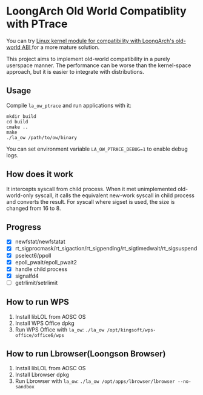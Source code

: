 # LoongArch Old World Compatiblity with PTrace

You can try [Linux kernel module for compatibility with LoongArch's old-world ABI ](https://github.com/AOSC-Dev/la_ow_syscall) for a more mature solution.

This project aims to implement old-world compatibility in a purely userspace manner. The performance can be worse than the kernel-space approach, but it is easier to integrate with distributions.

## Usage

Compile `la_ow_ptrace` and run applications with it:

```shell
mkdir build
cd build
cmake ..
make
./la_ow /path/to/ow/binary
```

You can set environment variable `LA_OW_PTRACE_DEBUG=1` to enable debug logs.

## How does it work

It intercepts syscall from child process. When it met unimplemented old-world-only syscall, it calls the equivalent new-work syscall in child process and converts the result. For syscall where sigset is used, the size is changed from 16 to 8.

## Progress

- [x] newfstat/newfstatat
- [x] rt_sigprocmask/rt_sigaction/rt_sigpending/rt_sigtimedwait/rt_sigsuspend
- [x] pselect6/ppoll
- [x] epoll_pwait/epoll_pwait2
- [x] handle child process
- [x] signalfd4
- [ ] getrlimit/setrlimit

## How to run WPS

1. Install libLOL from AOSC OS
2. Install WPS Office dpkg
3. Run WPS Office with `la_ow`: `./la_ow /opt/kingsoft/wps-office/office6/wps`

## How to run Lbrowser(Loongson Browser)

1. Install libLOL from AOSC OS
2. Install Lbrowser dpkg
3. Run Lbrowser with `la_ow`: `./la_ow /opt/apps/lbrowser/lbrowser --no-sandbox`
